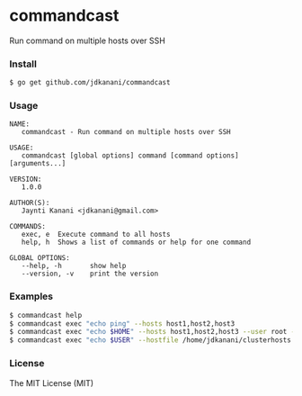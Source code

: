# commandcast
Run command on multiple hosts over SSH

### Install

```bash
$ go get github.com/jdkanani/commandcast
```

### Usage

```
NAME:
   commandcast - Run command on multiple hosts over SSH

USAGE:
   commandcast [global options] command [command options] [arguments...]

VERSION:
   1.0.0

AUTHOR(S):
   Jaynti Kanani <jdkanani@gmail.com>

COMMANDS:
   exec, e	Execute command to all hosts
   help, h	Shows a list of commands or help for one command

GLOBAL OPTIONS:
   --help, -h		show help
   --version, -v	print the version
```

### Examples

```bash
$ commandcast help
$ commandcast exec "echo ping" --hosts host1,host2,host3
$ commandcast exec "echo $HOME" --hosts host1,host2,host3 --user root --keys /home/jdkanani/.ssh/cluster_id_rsa
$ commandcast exec "echo $USER" --hostfile /home/jdkanani/clusterhosts
```

### License

The MIT License (MIT)
